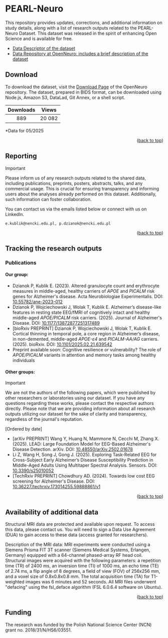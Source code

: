# PEARL-Neuro
This repository provides updates, corrections, and additional information on study details, along with a list of research outputs related to the PEARL-Neuro Dataset. This dataset was released in the spirit of enhancing Open Science and is available for free.

* [Data Descriptor of the dataset](https://www.nature.com/articles/s41597-024-03106-5)
* [Data Repository at OpenNeuro: includes a brief description of the dataset](https://openneuro.org/datasets/ds004796/versions/1.0.9)

<div id="top"></div>

## Download

To download the dataset, visit the [Download Page](https://openneuro.org/datasets/ds004796/versions/1.0.9/download) of the OpenNeuro repository. The dataset, prepared in BIDS format, can be downloaded using Node.js, Amazon S3, DataLad, Git Annex, or a shell script.

| Downloads | Views | 
| :---:        |     :---:      |
| 889   | 20 082    |

*Data for 05/2025

<p align="right">(<a href="#top">back to top</a>)</p>

## Reporting

> [!IMPORTANT]  
> Please inform us of any research outputs related to the shared data, including publications, preprints, posters, abstracts, talks, and any commercial usage. This is crucial for ensuring transparency and informing users about the analyses already performed on this dataset. Additionally, such information can foster collaboration.

You can contact us via the emails listed below or connect with us on LinkedIn.

```
e.kublik@nencki.edu.pl, p.dzianok@nencki.edu.pl
```

<p align="right">(<a href="#top">back to top</a>)</p>

## Tracking the research outputs

### Publications 

#### Our group:

* Dzianok P, Kublik E. (2023). Altered granulocyte count and erythrocyte measures in middle-aged, healthy carriers of _APOE_ and _PICALM_ risk genes for Alzheimer's disease. Acta Neurobiologiae Experimentalis. DOI: [10.55782/ane-2023-012](https://doi.org/10.55782/ane-2023-012)
* Dzianok P, Wojciechowski J, Wolak T, Kublik E. Alzheimer’s disease-like features in resting state EEG/fMRI of cognitively intact and healthy middle-aged _APOE/PICALM_ risk carriers. (2025). Journal of Alzheimer's Disease. DOI: [10.1177/13872877251317489](https://doi.org/10.1177/13872877251317489)
* [bioRxiv PREPRINT] Dzianok P, Wojciechowski J, Wolak T, Kublik E. Cortical thinning in temporal pole, a core region in Alzheimer’s disease, in non-demented, middle-aged _APOE-ε4_ and _PICALM-AA/AG_ carriers. (2025). bioRxiv. DOI: [10.1101/2025.02.21.639542](https://doi.org/10.1101/2025.02.21.639542)
* Preprint available soon: Cognitive resilience or vulnerability? The role of _APOE/PICALM_ variants in attention and memory tasks among healthy individuals

#### Other groups:

> [!IMPORTANT]
> We are not the authors of the following papers, which were published by other researchers or laboratories using our dataset. If you have any questions regarding these works, please contact the respective authors directly. Please note that we are providing information about all research outputs utilizing our dataset for the sake of clarity and transparency, regardless of the journal's reputation.

[Ordered by date]

* [arXiv PREPRINT] Wang Y, Huang N, Mammone N, Cecchi M, Zhang X. (2025). LEAD: Large Foundation Model for EEG-Based Alzheimer's Disease Detection. arXiv. DOI: [10.48550/arXiv.2502.01678](https://doi.org/10.48550/arXiv.2502.01678)
* Li Z, Wang H, Song J, Gong J. (2025). Exploring Task-Related EEG for Cross-Subject Early Alzheimer’s Disease Susceptibility Prediction in Middle-Aged Adults Using Multitaper Spectral Analysis. Sensors. DOI: [10.3390/s25010052](https://doi.org/10.3390/s25010052)
* [TechRxiv PREPRINT] Chowdhury AD. (2024). Towards low cost EEG screening for Alzheimer's Disease. DOI: [10.36227/techrxiv.173014255.59888861/v1](https://doi.org/10.36227/techrxiv.173014255.59888861/v1)

<p align="right">(<a href="#top">back to top</a>)</p>

## Availability of additional data

Structural MRI data are protected and available upon request. To access this data, please contact us. You will need to sign a Data Use Agreement (DUA) to gain access to these data (access granted for researchers).

Description of the MRI data: MRI experiments were conducted using a Siemens Prisma FIT 3T scanner (Siemens Medical Systems, Erlangen, Germany) equipped with a 64-channel phased-array RF head coil. Structural images were acquired with the following parameters: a repetition time (TR) of 2400 ms, an inversion time (TI) of 1000 ms, an echo time (TE) of 2.74 ms, a flip angle of 8 degrees, a field of view (FOV) of 256x256 mm, and a voxel size of 0.8x0.8x0.8 mm. The total acquisition time (TA) for T1-weighted images was 6 minutes and 52 seconds. All MRI files underwent "defacing" using the fsl_deface algorithm (FSL 6.0.6.4 software on Ubuntu).

<p align="right">(<a href="#top">back to top</a>)</p>

## Funding

The research was funded by the Polish National Science Center (NCN) grant no. 2018/31/N/HS6/03551.

